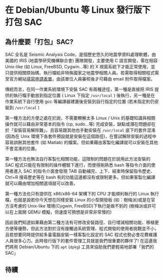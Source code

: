 # 在 Debian/Ubuntu 等 Linux 發行版下打包 SAC

## 為什麼要「打包」SAC?

SAC 全名是 Seismic Analysis Code，是個歷史悠久的地震學資料處理軟體，由美國的 IRIS (地震學研究機構聯合會) 團隊開發，主要使用 C 語言開發，需在相容 Unix-like (如 Linux, FreeBSD, Cygwin...等) 的 X 視窗系統下才能正常使用，並只提供相關原始碼、執行檔給非特殊國家之地震學相關人員。若需取得相關程式需至官方網站[填寫申請表單](https://ds.iris.edu/ds/nodes/dmc/forms/sac/)，由該單位人員審核後才可藉由 email 附件取得檔案。

傳統而言，在同一作業系統環境下安裝 SAC 有兩種途徑，第一種是直接把 IRIS 提供的執行檔手動放到指定位置 ( Linux 下指定 `/usr/local` ) 後執行，另一種是在作業系統下自行使用 gcc 等編譯器建置後安裝到自行指定的位置 (若未指定則仍安裝到 `/usr/local` )

第一種方法的方便之處在於說，不需要瞭解太多 Linux / Unix 的基礎知識與相關操作就可以藉由非常基本的指令 (cp, sudo...等) 完成安裝，缺點或潛在問題卻在於「安裝容易解除難」，且容易跟其他也手動安裝在 `/usr/local` 底下的套件混淆 (因為在 Unix 環境下各套件預設就是安裝在這個路徑)，在嘗試解除安裝的過程中容易誤刪其他套件 (如 Matlab) 的檔案。但如果藉由客製化編譯就可以安裝在其他不會混淆的位置。

第一種方法也無法自行客製化相關功能，這限制的問題在於說用此方法安裝的 SAC 程式只能在有限制的操作體驗下進行，而使得剛熟悉 bash 等指令介面的使用者進入 SAC 的指令介面會發現 TAB 自動補完、上下、結束時保留指令歷史、Ctrl+R 搜尋歷史等在 bash 有的功能這邊都沒有或限制更多。但如果客製化編譯就可以藉由增加相關選項就可以改善。

第一種方法也只有提供在 x86/x86-64 架構下的 CPU 才能順利執行的 Linux 執行檔，也就是說若你今天想在同樣安裝 Linux 的小型開發板 (如：樹梅派)或是在官方沒考慮的 Unix-like 環境(Cygwin, FreeBSD)下執行是做不到的 (樹梅派或許可以在上面開 QEMU 模擬，但速度可預想是非常非常慢的)

因此我們知道如果藉由第二種方法有可修改安裝路徑、自行增減相關功能、移植更方便等優勢，但此方法對於沒有接觸過系統管理、程式開發的使用者挑戰並不小，且若想要同時提供給多臺電腦安裝一樣客製化設定的 SAC 程式也勢必會花費維護人員很多心力。此時發行版下的套件管理工具就是我們很重要的夥伴了! 在這邊我們將用 Debian/Ubuntu 下的 `apt` (`dpkg`) 工具來協助我們更輕易地部署「我們的 SAC」

## 待續
